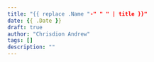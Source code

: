 ```yaml
---
title: "{{ replace .Name "-" " " | title }}"
date: {{ .Date }}
draft: true
author: "Chrisdion Andrew"
tags: []
description: ""
---
```


